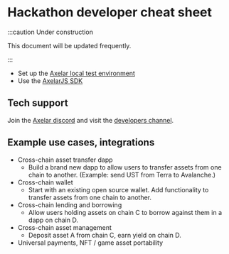 # Hackathon developer cheat sheet

:::caution Under construction

This document will be updated frequently.

:::

- Set up the [Axelar local test environment](local.md)
- Use the [AxelarJS SDK](sdk.md)

## Tech support

Join the [Axelar discord](https://discord.gg/aRZ3Ra6f7D) and visit the [developers channel](https://discord.com/channels/770814806105128977/955655587260170272).

## Example use cases, integrations

- Cross-chain asset transfer dapp
  - Build a brand new dapp to allow users to transfer assets from one chain to another. (Example: send UST from Terra to Avalanche.)
- Cross-chain wallet
  - Start with an existing open source wallet. Add functionality to transfer assets from one chain to another.
- Cross-chain lending and borrowing
  - Allow users holding assets on chain C to borrow against them in a dapp on chain D.
- Cross-chain asset management
  - Deposit asset A from chain C, earn yield on chain D.
- Universal payments, NFT / game asset portability
